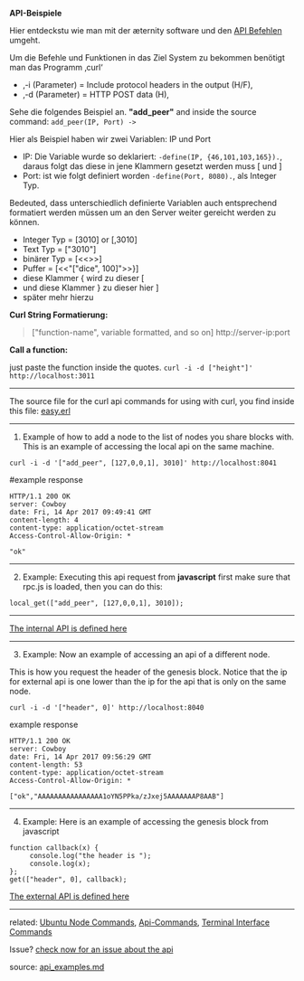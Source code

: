 **API-Beispiele**

Hier entdeckstu wie man mit der æternity software und den [API Befehlen]([German]API-Commands) umgeht.

Um die Befehle und Funktionen in das Ziel System zu bekommen benötigt man das Programm ‚curl‘

- ‚-i (Parameter) = Include protocol headers in the output (H/F)‚
- ‚-d (Parameter) = HTTP POST data (H)‚

Sehe die folgendes Beispiel an. **"add_peer"** and inside the source command:
`add_peer(IP, Port) ->`

Hier als Beispiel haben wir zwei Variablen: IP und Port
- IP: Die Variable wurde so deklariert: `-define(IP, {46,101,103,165}).`, daraus folgt das diese in jene Klammern gesetzt werden muss [ und ]
- Port: ist wie folgt definiert worden `-define(Port, 8080).`, als Integer Typ.

Bedeuted, dass unterschiedlich definierte Variablen auch entsprechend formatiert werden müssen um an den Server
weiter gereicht werden zu können.

- Integer Typ = [3010] or [,3010]
- Text Typ  = ["3010"]
- binärer Typ  = [<<>>]
- Puffer       = [<<"[\"dice\", 100]">>}]
- diese Klammer { wird zu dieser [
- und diese Klammer } zu dieser hier ]
- später mehr hierzu

**Curl String Formatierung:**

>["function-name", variable formatted, and so on] http://server-ip:port


**Call a function:**

just paste the function inside the quotes. `curl -i -d ["height"]' http://localhost:3011`

***
The source file for the curl api commands for using with curl, you find
inside this file: [easy.erl](../../../../aeternity/testnet/blob/master/src/networking/easy.erl)

***

1. Example of how to add a node to the list of nodes you share blocks
with. This is an example of accessing the local api on the same machine.

```
curl -i -d '["add_peer", [127,0,0,1], 3010]' http://localhost:8041
```

#example response

```
HTTP/1.1 200 OK
server: Cowboy
date: Fri, 14 Apr 2017 09:49:41 GMT
content-length: 4
content-type: application/octet-stream
Access-Control-Allow-Origin: *

"ok"
```
***

2. Example: Executing this api request from **javascript**
first make sure that rpc.js is loaded, then you can do this:

```
local_get(["add_peer", [127,0,0,1], 3010]);
```
***

[The internal API is defined here](../../../../aeternity/testnet/blob/master/src/networking/internal_handler.erl)

***


3. Example: Now an example of accessing an api of a different node.

This is how you request the header of the genesis block.
Notice that the ip for external api is one lower than the ip for the api
that is only on the same node.

```
curl -i -d '["header", 0]' http://localhost:8040
```

example response

```
HTTP/1.1 200 OK
server: Cowboy
date: Fri, 14 Apr 2017 09:56:29 GMT
content-length: 53
content-type: application/octet-stream
Access-Control-Allow-Origin: *

["ok","AAAAAAAAAAAAAAAA1oYN5PPka/zJxej5AAAAAAAP8AAB"]
```
***

4. Example: Here is an example of accessing the genesis block from javascript

```
function callback(x) {
	 console.log("the header is ");
	 console.log(x);
};
get(["header", 0], callback);
```

[The external API is defined here](../../../../aeternity/testnet/blob/master/src/networking/handler.erl)

***
related: [Ubuntu Node Commands](Ubuntu-Node-Commands), [Api-Commands](Api-Examples), [Terminal Interface Commands](Terminal-interface-commands)

Issue? [check now for an issue about the api](https://github.com/aeternity/testnet/issues?q=api)

source: [api_examples.md](../../../../aeternity/testnet/blob/master/docs/api_examples.md)